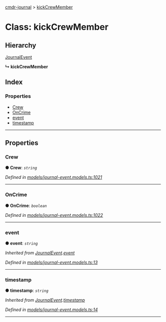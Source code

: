 [cmdr-journal](../README.md) > [kickCrewMember](../classes/kickcrewmember.md)



# Class: kickCrewMember

## Hierarchy


 [JournalEvent](journalevent.md)

**↳ kickCrewMember**







## Index

### Properties

* [Crew](kickcrewmember.md#crew)
* [OnCrime](kickcrewmember.md#oncrime)
* [event](kickcrewmember.md#event)
* [timestamp](kickcrewmember.md#timestamp)



---
## Properties
<a id="crew"></a>

###  Crew

**●  Crew**:  *`string`* 

*Defined in [models/journal-event.models.ts:1021](https://github.com/chrisbruford/cmdr-journal/blob/1e4d048/src/models/journal-event.models.ts#L1021)*





___

<a id="oncrime"></a>

###  OnCrime

**●  OnCrime**:  *`boolean`* 

*Defined in [models/journal-event.models.ts:1022](https://github.com/chrisbruford/cmdr-journal/blob/1e4d048/src/models/journal-event.models.ts#L1022)*





___

<a id="event"></a>

###  event

**●  event**:  *`string`* 

*Inherited from [JournalEvent](journalevent.md).[event](journalevent.md#event)*

*Defined in [models/journal-event.models.ts:13](https://github.com/chrisbruford/cmdr-journal/blob/1e4d048/src/models/journal-event.models.ts#L13)*





___

<a id="timestamp"></a>

###  timestamp

**●  timestamp**:  *`string`* 

*Inherited from [JournalEvent](journalevent.md).[timestamp](journalevent.md#timestamp)*

*Defined in [models/journal-event.models.ts:14](https://github.com/chrisbruford/cmdr-journal/blob/1e4d048/src/models/journal-event.models.ts#L14)*





___


